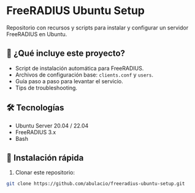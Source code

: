 # FreeRADIUS Ubuntu Setup

Repositorio con recursos y scripts para instalar y configurar un servidor FreeRADIUS en Ubuntu.

## 📌 ¿Qué incluye este proyecto?
- Script de instalación automática para FreeRADIUS.
- Archivos de configuración base: `clients.conf` y `users`.
- Guía paso a paso para levantar el servicio.
- Tips de troubleshooting.

## 🛠️ Tecnologías
- Ubuntu Server 20.04 / 22.04
- FreeRADIUS 3.x
- Bash

## 🚀 Instalación rápida

1. Clonar este repositorio:
```bash
git clone https://github.com/abulacio/freeradius-ubuntu-setup.git
